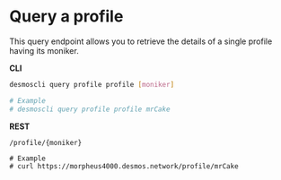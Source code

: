 # Query a profile
This query endpoint allows you to retrieve the details of a single profile having its moniker. 

**CLI**
 ```bash
desmoscli query profile profile [moniker]

# Example
# desmoscli query profile profile mrCake
``` 

**REST**
```
/profile/{moniker}

# Example
# curl https://morpheus4000.desmos.network/profile/mrCake
```